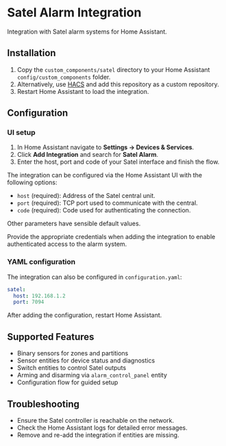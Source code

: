 # Satel Alarm Integration

Integration with Satel alarm systems for Home Assistant.

## Installation

1. Copy the `custom_components/satel` directory to your Home Assistant `config/custom_components` folder.
2. Alternatively, use [HACS](https://hacs.xyz) and add this repository as a custom repository.
3. Restart Home Assistant to load the integration.

## Configuration

### UI setup

1. In Home Assistant navigate to **Settings → Devices & Services**.
2. Click **Add Integration** and search for **Satel Alarm**.
3. Enter the host, port and code of your Satel interface and finish the flow.

The integration can be configured via the Home Assistant UI with the following options:

- `host` (required): Address of the Satel central unit.
- `port` (required): TCP port used to communicate with the central.
- `code` (required): Code used for authenticating the connection.

Other parameters have sensible default values.

Provide the appropriate credentials when adding the integration to enable authenticated access to the alarm system.

### YAML configuration

The integration can also be configured in `configuration.yaml`:

```yaml
satel:
  host: 192.168.1.2
  port: 7094
```

After adding the configuration, restart Home Assistant.

## Supported Features

- Binary sensors for zones and partitions
- Sensor entities for device status and diagnostics
- Switch entities to control Satel outputs
- Arming and disarming via `alarm_control_panel` entity
- Configuration flow for guided setup

## Troubleshooting

- Ensure the Satel controller is reachable on the network.
- Check the Home Assistant logs for detailed error messages.
- Remove and re-add the integration if entities are missing.


